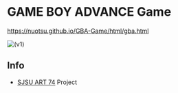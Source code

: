 # GAME BOY ADVANCE Game

https://nuotsu.github.io/GBA-Game/html/gba.html

![(v1)](https://i.imgur.com/rTvbCHy.png)

## Info
- [SJSU ART 74](http://mitchellchrist.000webhostapp.com/) Project
